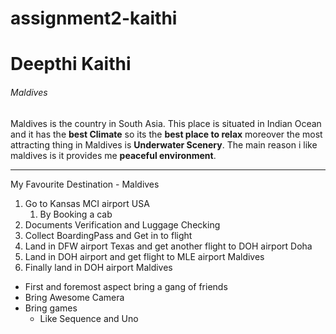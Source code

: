 # assignment2-kaithi

# Deepthi Kaithi

###### Maldives

Maldives is the country in South Asia. This place is situated in Indian Ocean and it has the **best Climate** so its the **best place to relax** moreover the most attracting thing in Maldives is **Underwater Scenery**. The main reason i like maldives is it provides me **peaceful environment**.


------

My Favourite Destination - Maldives

1. Go to Kansas MCI airport USA
      1. By Booking a cab 
2. Documents Verification and Luggage Checking   
4. Collect BoardingPass and Get in to flight
6. Land in DFW airport Texas and get another flight to DOH airport Doha
7. Land in DOH airport and get flight to MLE airport Maldives
8. Finally land in DOH airport Maldives

*  First and foremost aspect bring a gang of friends
*  Bring Awesome Camera
*  Bring games
      * Like Sequence and Uno